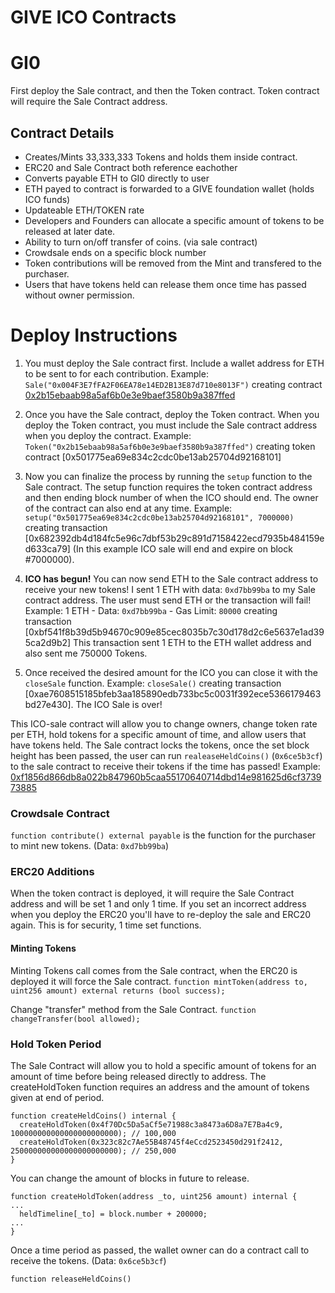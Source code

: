 # GIVE ICO Contracts

# GI0

First deploy the Sale contract, and then the Token contract. 
Token contract will require the Sale Contract address.

## Contract Details
- Creates/Mints 33,333,333 Tokens and holds them inside contract.
- ERC20 and Sale Contract both reference eachother
- Converts payable ETH to GI0 directly to user
- ETH payed to contract is forwarded to a GIVE foundation wallet (holds ICO funds)
- Updateable ETH/TOKEN rate
- Developers and Founders can allocate a specific amount of tokens to be released at later date.
- Ability to turn on/off transfer of coins. (via sale contract)
- Crowdsale ends on a specific block number
- Token contributions will be removed from the Mint and transfered to the purchaser.
- Users that have tokens held can release them once time has passed without owner permission. 

# Deploy Instructions

1. You must deploy the Sale contract first. Include a wallet address for ETH to be sent to for each contribution. Example: `Sale("0x004F3E7fFA2F06EA78e14ED2B13E87d710e8013F")` creating contract [0x2b15ebaab98a5af6b0e3e9baef3580b9a387ffed](https://ropsten.etherscan.io/address/0x2b15ebaab98a5af6b0e3e9baef3580b9a387ffed)

2. Once you have the Sale contract, deploy the Token contract. When you deploy the Token contract, you must include the Sale contract address when you deploy the contract. Example: `Token("0x2b15ebaab98a5af6b0e3e9baef3580b9a387ffed")` creating token contract [0x501775ea69e834c2cdc0be13ab25704d92168101]

3. Now you can finalize the process by running the `setup` function to the Sale contract. The setup function requires the token contract address and then ending block number of when the ICO should end. The owner of the contract can also end at any time. Example: `setup("0x501775ea69e834c2cdc0be13ab25704d92168101", 7000000)` creating transaction [0x682392db4d184fc5e96c7dbf53b29c891d7158422ecd7935b484159ed633ca79] (In this example ICO sale will end and expire on block #7000000).

4. **ICO has begun!** You can now send ETH to the Sale contract address to receive your new tokens! I sent 1 ETH with data: `0xd7bb99ba` to my Sale contract address. The user must send ETH or the transaction will fail! Example: 1 ETH - Data: `0xd7bb99ba` - Gas Limit: `80000` creating transaction [0xbf541f8b39d5b94670c909e85cec8035b7c30d178d2c6e5637e1ad395ca2d9b2] This transaction sent 1 ETH to the ETH wallet address and also sent me 750000 Tokens. 

5. Once received the desired amount for the ICO you can close it with the `closeSale` function. Example: `closeSale()` creating transaction [0xae7608515185bfeb3aa185890edb733bc5c0031f392ece5366179463bd27e430]. The ICO Sale is over!

This ICO-sale contract will allow you to change owners, change token rate per ETH, hold tokens for a specific amount of time, and allow users that have tokens held. The Sale contract locks the tokens, once the set block height has been passed, the user can run `realeaseHeldCoins()` (`0x6ce5b3cf`) to the sale contract to receive their tokens if the time has passed! Example: [0xf1856d866db8a022b847960b5caa55170640714dbd14e981625d6cf373973885](https://ropsten.etherscan.io/tx/0xf1856d866db8a022b847960b5caa55170640714dbd14e981625d6cf373973885)

### Crowdsale Contract
`function contribute() external payable` is the function for the purchaser to mint new tokens. (Data: `0xd7bb99ba`)

### ERC20 Additions
When the token contract is deployed, it will require the Sale Contract address and will be set 1 and only 1 time. If you set an incorrect address when you deploy the ERC20 you'll have to re-deploy the sale and ERC20 again. This is for security, 1 time set functions.

#### Minting Tokens
Minting Tokens call comes from the Sale contract, when the ERC20 is deployed it will force the Sale contract.
`function mintToken(address to, uint256 amount) external returns (bool success);`

Change "transfer" method from the Sale Contract. 
`function changeTransfer(bool allowed);`

### Hold Token Period

The Sale Contract will allow you to hold a specific amount of tokens for an amount of time before being released directly to address. The createHoldToken function requires an address and the amount of tokens given at end of period.
```
function createHeldCoins() internal {
  createHoldToken(0x4f70Dc5Da5aCf5e71988c3a8473a6D8a7E7Ba4c9, 100000000000000000000000); // 100,000
  createHoldToken(0x323c82c7Ae55B48745f4eCcd2523450d291f2412, 250000000000000000000000); // 250,000
}
```

You can change the amount of blocks in future to release.
```
function createHoldToken(address _to, uint256 amount) internal {
...
  heldTimeline[_to] = block.number + 200000;
...
}
```

Once a time period as passed, the wallet owner can do a contract call to receive the tokens. (Data: `0x6ce5b3cf`)
```
function releaseHeldCoins()
```
